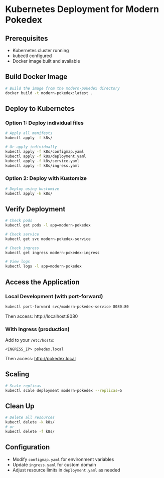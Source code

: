 # Kubernetes Deployment for Modern Pokedex

## Prerequisites
- Kubernetes cluster running
- kubectl configured
- Docker image built and available

## Build Docker Image
```bash
# Build the image from the modern-pokedex directory
docker build -t modern-pokedex:latest .
```

## Deploy to Kubernetes

### Option 1: Deploy individual files
```bash
# Apply all manifests
kubectl apply -f k8s/

# Or apply individually
kubectl apply -f k8s/configmap.yaml
kubectl apply -f k8s/deployment.yaml
kubectl apply -f k8s/service.yaml
kubectl apply -f k8s/ingress.yaml
```

### Option 2: Deploy with Kustomize
```bash
# Deploy using kustomize
kubectl apply -k k8s/
```

## Verify Deployment
```bash
# Check pods
kubectl get pods -l app=modern-pokedex

# Check service
kubectl get svc modern-pokedex-service

# Check ingress
kubectl get ingress modern-pokedex-ingress

# View logs
kubectl logs -l app=modern-pokedex
```

## Access the Application

### Local Development (with port-forward)
```bash
kubectl port-forward svc/modern-pokedex-service 8080:80
```
Then access: http://localhost:8080

### With Ingress (production)
Add to your `/etc/hosts`:
```
<INGRESS_IP> pokedex.local
```
Then access: http://pokedex.local

## Scaling
```bash
# Scale replicas
kubectl scale deployment modern-pokedex --replicas=5
```

## Clean Up
```bash
# Delete all resources
kubectl delete -k k8s/
# or
kubectl delete -f k8s/
```

## Configuration
- Modify `configmap.yaml` for environment variables
- Update `ingress.yaml` for custom domain
- Adjust resource limits in `deployment.yaml` as needed